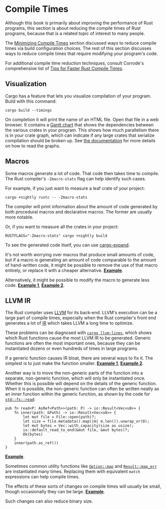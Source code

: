 # Compile Times

Although this book is primarily about improving the performance of Rust
programs, this section is about reducing the compile times of Rust programs,
because that is a related topic of interest to many people.

The [Minimizing Compile Times] section discussed ways to reduce compile times
via build configuration choices. The rest of this section discusses ways to
reduce compile times that require modifying your program's code.

[Minimizing Compile Times]: build-configuration.md#minimizing-compile-times

For additional compile time reduction techniques, consult Corrode's
comprehensive list of [Tips for Faster Rust Compile Times][Tips].

[Tips]: https://corrode.dev/blog/tips-for-faster-rust-compile-times/

## Visualization 

Cargo has a feature that lets you visualize compilation of your
program. Build with this command:
```text
cargo build --timings
```
On completion it will print the name of an HTML file. Open that file in a web
browser. It contains a [Gantt chart] that shows the dependencies between the
various crates in your program. This shows how much parallelism there is in
your crate graph, which can indicate if any large crates that serialize
compilation should be broken up. See [the documentation][timings] for more
details on how to read the graphs.

[Gantt chart]: https://en.wikipedia.org/wiki/Gantt_chart
[timings]: https://doc.rust-lang.org/nightly/cargo/reference/timings.html

## Macros

Some macros generate a lot of code. That code then takes time to compile. The
Rust compiler's `-Zmacro-stats` flag can help identify such cases.

For example, if you just want to measure a leaf crate of your project:
```text
cargo +nightly rustc -- -Zmacro-stats
```
The compiler will print information about the amount of code generated by both
procedural macros and declarative macros. The former are usually more notable.

Or, if you want to measure all the crates in your project:
```text
RUSTFLAGS="-Zmacro-stats" cargo +nightly build
```
To see the generated code itself, you can use [cargo-expand].

[cargo-expand]: https://github.com/dtolnay/cargo-expand

It's not worth worrying over macros that produce small amounts of code, but if
a macro is generating an amount of code comparable to the amount of
hand-written code, it might be possible to remove the use of that macro
entirely, or replace it with a cheaper alternative.
[**Example**](https://nnethercote.github.io/2025/06/26/how-much-code-does-that-proc-macro-generate.html).

Alternatively, it might be possible to modify the macro to generate less code.
[**Example 1**](https://github.com/bevyengine/bevy/issues/19873),
[**Example 2**](https://nnethercote.github.io/2025/08/16/speed-wins-when-fuzzing-rust-code-with-derive-arbitrary.html).

## LLVM IR

The Rust compiler uses [LLVM] for its back-end. LLVM's execution can be a large
part of compile times, especially when the Rust compiler's front end generates
a lot of [IR] which takes LLVM a long time to optimize.

[LLVM]: https://llvm.org/
[IR]: https://en.wikipedia.org/wiki/Intermediate_representation

These problems can be diagnosed with [`cargo llvm-lines`], which shows which
Rust functions cause the most LLVM IR to be generated. Generic functions are
often the most important ones, because they can be instantiated dozens or even
hundreds of times in large programs.

[`cargo llvm-lines`]: https://github.com/dtolnay/cargo-llvm-lines/

If a generic function causes IR bloat, there are several ways to fix it. The
simplest is to just make the function smaller.
[**Example 1**](https://github.com/rust-lang/rust/pull/72166/commits/5a0ac0552e05c079f252482cfcdaab3c4b39d614),
[**Example 2**](https://github.com/rust-lang/rust/pull/91246/commits/f3bda74d363a060ade5e5caeb654ba59bfed51a4).

Another way is to move the non-generic parts of the function into a separate,
non-generic function, which will only be instantiated once. Whether this is
possible will depend on the details of the generic function. When it is
possible, the non-generic function can often be written neatly as an inner
function within the generic function, as shown by the code for
[`std::fs::read`]:
```rust,ignore
pub fn read<P: AsRef<Path>>(path: P) -> io::Result<Vec<u8>> {
    fn inner(path: &Path) -> io::Result<Vec<u8>> {
        let mut file = File::open(path)?;
        let size = file.metadata().map(|m| m.len()).unwrap_or(0);
        let mut bytes = Vec::with_capacity(size as usize);
        io::default_read_to_end(&mut file, &mut bytes)?;
        Ok(bytes)
    }
    inner(path.as_ref())
}
```
[`std::fs::read`]: https://doc.rust-lang.org/std/fs/fn.read.html

[**Example**](https://github.com/rust-lang/rust/pull/72013/commits/68b75033ad78d88872450a81745cacfc11e58178).

Sometimes common utility functions like [`Option::map`] and [`Result::map_err`]
are instantiated many times. Replacing them with equivalent `match` expressions
can help compile times.

[`Option::map`]: https://doc.rust-lang.org/std/option/enum.Option.html#method.map
[`Result::map_err`]: https://doc.rust-lang.org/std/result/enum.Result.html#method.map_err

The effects of these sorts of changes on compile times will usually be small,
though occasionally they can be large.
[**Example**](https://github.com/servo/servo/issues/26585).

Such changes can also reduce binary size.
